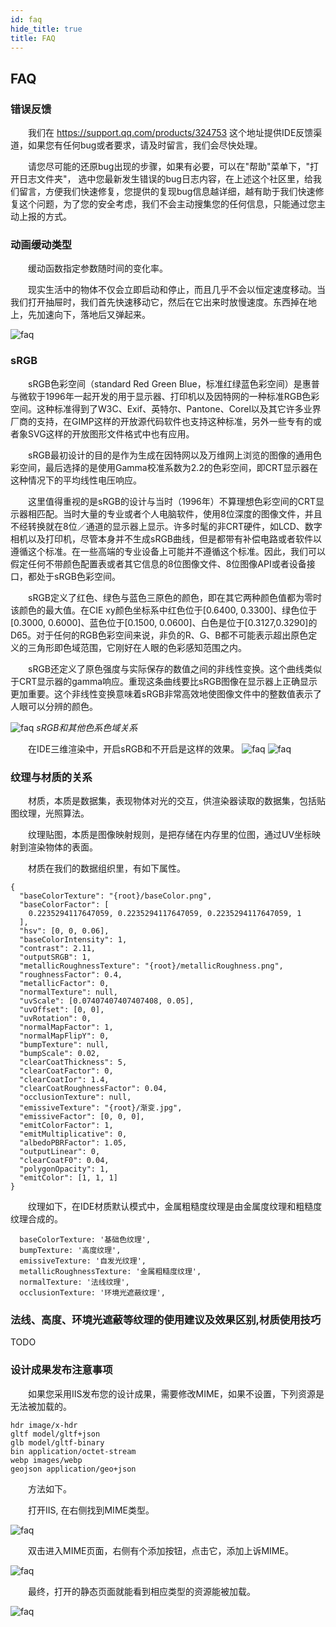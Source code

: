 ```yaml
---
id: faq
hide_title: true
title: FAQ
---
```


## FAQ

### 错误反馈

　　我们在 https://support.qq.com/products/324753 这个地址提供IDE反馈渠道，如果您有任何bug或者要求，请及时留言，我们会尽快处理。

　　请您尽可能的还原bug出现的步骤，如果有必要，可以在"帮助"菜单下，"打开日志文件夹"， 选中您最新发生错误的bug日志内容，在上述这个社区里，给我们留言，方便我们快速修复，您提供的复现bug信息越详细，越有助于我们快速修复这个问题，为了您的安全考虑，我们不会主动搜集您的任何信息，只能通过您主动上报的方式。

### 动画缓动类型

　　缓动函数指定参数随时间的变化率。

　　现实生活中的物体不仅会立即启动和停止，而且几乎不会以恒定速度移动。当我们打开抽屉时，我们首先快速移动它，然后在它出来时放慢速度。东西掉在地上，先加速向下，落地后又弹起来。

![faq](./assets/faq-1.png)

### sRGB

　　sRGB色彩空间（standard Red Green Blue，标准红绿蓝色彩空间）是惠普与微软于1996年一起开发的用于显示器、打印机以及因特网的一种标准RGB色彩空间。这种标准得到了W3C、Exif、英特尔、Pantone、Corel以及其它许多业界厂商的支持，在GIMP这样的开放源代码软件也支持这种标准，另外一些专有的或者象SVG这样的开放图形文件格式中也有应用。

　　sRGB最初设计的目的是作为生成在因特网以及万维网上浏览的图像的通用色彩空间，最后选择的是使用Gamma校准系数为2.2的色彩空间，即CRT显示器在这种情况下的平均线性电压响应。

　　这里值得重视的是sRGB的设计与当时（1996年）不算理想色彩空间的CRT显示器相匹配。当时大量的专业或者个人电脑软件，使用8位深度的图像文件，并且不经转换就在8位／通道的显示器上显示。许多时髦的非CRT硬件，如LCD、数字相机以及打印机，尽管本身并不生成sRGB曲线，但是都带有补偿电路或者软件以遵循这个标准。在一些高端的专业设备上可能并不遵循这个标准。因此，我们可以假定任何不带颜色配置表或者其它信息的8位图像文件、8位图像API或者设备接口，都处于sRGB色彩空间。

　　sRGB定义了红色、绿色与蓝色三原色的颜色，即在其它两种颜色值都为零时该颜色的最大值。在CIE xy颜色坐标系中红色位于[0.6400, 0.3300]、绿色位于[0.3000, 0.6000]、蓝色位于[0.1500, 0.0600]、白色是位于[0.3127,0.3290]的D65。对于任何的RGB色彩空间来说，非负的R、G、B都不可能表示超出原色定义的三角形即色域范围，它刚好在人眼的色彩感知范围之内。

　　sRGB还定义了原色强度与实际保存的数值之间的非线性变换。这个曲线类似于CRT显示器的gamma响应。重现这条曲线要比sRGB图像在显示器上正确显示更加重要。这个非线性变换意味着sRGB非常高效地使图像文件中的整数值表示了人眼可以分辨的颜色。

![faq](./assets/faq-2.png)
*sRGB和其他色系色域关系*

　　在IDE三维渲染中，开启sRGB和不开启是这样的效果。
![faq](./assets/faq-3.png)
![faq](./assets/faq-4.png)


### 纹理与材质的关系

　　材质，本质是数据集，表现物体对光的交互，供渲染器读取的数据集，包括贴图纹理，光照算法。

　　纹理贴图，本质是图像映射规则，是把存储在内存里的位图，通过UV坐标映射到渲染物体的表面。

　　材质在我们的数据组织里，有如下属性。
```
{
  "baseColorTexture": "{root}/baseColor.png",
  "baseColorFactor": [
    0.2235294117647059, 0.2235294117647059, 0.2235294117647059, 1
  ],
  "hsv": [0, 0, 0.06],
  "baseColorIntensity": 1,
  "contrast": 2.11,
  "outputSRGB": 1,
  "metallicRoughnessTexture": "{root}/metallicRoughness.png",
  "roughnessFactor": 0.4,
  "metallicFactor": 0,
  "normalTexture": null,
  "uvScale": [0.07407407407407408, 0.05],
  "uvOffset": [0, 0],
  "uvRotation": 0,
  "normalMapFactor": 1,
  "normalMapFlipY": 0,
  "bumpTexture": null,
  "bumpScale": 0.02,
  "clearCoatThickness": 5,
  "clearCoatFactor": 0,
  "clearCoatIor": 1.4,
  "clearCoatRoughnessFactor": 0.04,
  "occlusionTexture": null,
  "emissiveTexture": "{root}/渐变.jpg",
  "emissiveFactor": [0, 0, 0],
  "emitColorFactor": 1,
  "emitMultiplicative": 0,
  "albedoPBRFactor": 1.05,
  "outputLinear": 0,
  "clearCoatF0": 0.04,
  "polygonOpacity": 1,
  "emitColor": [1, 1, 1]
}
```

　　纹理如下，在IDE材质默认模式中，金属粗糙度纹理是由金属度纹理和粗糙度纹理合成的。
```
  baseColorTexture: '基础色纹理',
  bumpTexture: '高度纹理',
  emissiveTexture: '自发光纹理',
  metallicRoughnessTexture: '金属粗糙度纹理',
  normalTexture: '法线纹理',
  occlusionTexture: '环境光遮蔽纹理',
```

### 法线、高度、环境光遮蔽等纹理的使用建议及效果区别,材质使用技巧

TODO


### 设计成果发布注意事项

　　如果您采用IIS发布您的设计成果，需要修改MIME，如果不设置，下列资源是无法被加载的。

```
hdr image/x-hdr
gltf model/gltf+json
glb model/gltf-binary
bin application/octet-stream
webp images/webp
geojson application/geo+json
```

　　方法如下。

　　打开IIS, 在右侧找到MIME类型。

![faq](./assets/faq-5.png)

　　双击进入MIME页面，右侧有个添加按钮，点击它，添加上诉MIME。

![faq](./assets/faq-t-1.png)

　　最终，打开的静态页面就能看到相应类型的资源能被加载。

![faq](./assets/faq-6.png)
